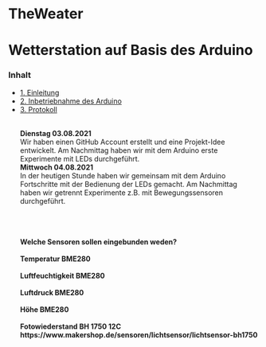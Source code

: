 # TheWeater
<h1>Wetterstation auf Basis des Arduino</h1>

<h3> Inhalt </h3>
<ul style="list-stlye-type:none">
<li><a href="#EINl">1. Einleitung</a></li>
<li><a href="#INBE">2. Inbetriebnahme des Arduino</a></li>
<li><a href="#Prot">3. Protokoll</a></li>
<br>
  <p><b>Dienstag 03.08.2021</b><br>
Wir haben einen GitHub Account erstellt und eine Projekt-Idee entwickelt. Am Nachmittag haben wir mit dem Arduino erste Experimente mit LEDs durchgeführt.<br>
<b>Mittwoch 04.08.2021</b><br>In der heutigen Stunde haben wir gemeinsam mit dem Arduino Fortschritte mit der Bedienung der LEDs gemacht. Am Nachmittag haben wir getrennt Experimente z.B. mit Bewegungssensoren durchgeführt.<br></br>
<b></p>
  
<p><br></br>Welche Sensoren sollen eingebunden weden?<br></br>Temperatur BME280<br></br>Luftfeuchtigkeit BME280<br></br>Luftdruck BME280<br></br>Höhe BME280<br></br>Fotowiederstand BH 1750 12C https://www.makershop.de/sensoren/lichtsensor/lichtsensor-bh1750 <br></br>
